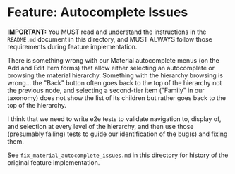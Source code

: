 # Feature: Autocomplete Issues

**IMPORTANT:** You MUST read and understand the instructions in the `README.md` document in this directory, and MUST ALWAYS follow those requirements during feature implementation.

There is something wrong with our Material autocomplete menus (on the Add and Edit Item forms) that allow either selecting an autocomplete or browsing the material hierarchy. Something with the hierarchy browsing is wrong... the "Back" button often goes back to the top of the hierarchy not the previous node, and selecting a second-tier item ("Family" in our taxonomy) does not show the list of its children but rather goes back to the top of the hierarchy.

I think that we need to write e2e tests to validate navigation to, display of, and selection at every level of the hierarchy, and then use those (presumably failing) tests to guide our identification of the bug(s) and fixing them.

See `fix_material_autocomplete_issues.md` in this directory for history of the original feature implementation.
